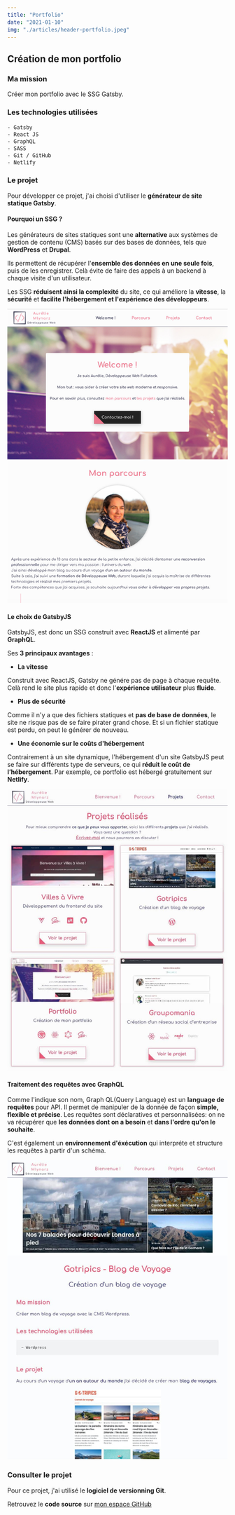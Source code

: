 ```yaml
---
title: "Portfolio"
date: "2021-01-10"
img: "./articles/header-portfolio.jpeg"
---
```


## Création de mon portfolio

### Ma mission

Créer mon portfolio avec le SSG Gatsby.

### Les technologies utilisées

    - Gatsby
    - React JS
    - GraphQL
    - SASS
    - Git / GitHub
    - Netlify

### Le projet

Pour développer ce projet, j'ai choisi d'utiliser le **générateur de site statique Gatsby**.

#### Pourquoi un SSG ?

Les générateurs de sites statiques sont une **alternative** aux systèmes de gestion de contenu (CMS) basés sur des bases de données, tels que **WordPress** et **Drupal**.

Ils permettent de récupérer l'**ensemble des données en une seule fois**, puis de les enregistrer. Celà évite de faire des appels à un backend à chaque visite d'un utilisateur.

Les SSG **réduisent ainsi la complexité** du site, ce qui améliore la **vitesse**, la **sécurité** et **facilite l'hébergement et l'expérience des développeurs**.

![Accueil portfolio](./img-portfolio/accueil-portfolio.jpeg)

#### Le choix de GatsbyJS

GatsbyJS, est donc un SSG construit avec **ReactJS** et alimenté par **GraphQL**.

Ses **3 principaux avantages** :

- **La vitesse**

Construit avec ReactJS, Gatsby ne génére pas de page à chaque requête.
Celà rend le site plus rapide et donc l'**expérience utilisateur** plus **fluide**.

- **Plus de sécurité**

Comme il n'y a que des fichiers statiques et **pas de base de données**, le site ne risque pas de se faire pirater grand chose.
Et si un fichier statique est perdu, on peut le générer de nouveau.

- **Une économie sur le coûts d'hébergement**

Contrairement à un site dynamique, l'hébergement d'un site GatsbyJS peut se faire sur différents type de serveurs, ce qui **réduit le coût de l’hébergement**.
Par exemple, ce portfolio est hébergé gratuitement sur **Netlify**.

![Section projets - Portfolio](./img-portfolio/projets-portfolio.jpeg)

#### Traitement des requêtes avec GraphQL

Comme l'indique son nom, Graph QL(Query Language) est un **language de requêtes** pour API.
Il permet de manipuler de la donnée de façon **simple, flexible et précise**.
Les requêtes sont déclaratives et personnalisées: on ne va récupérer que **les données dont on a besoin** et **dans l'ordre qu'on le souhaite**.

C'est également un **environnement d'éxécution** qui interpréte et structure les requêtes à partir d'un schéma.

![Page projet Gotripics - Portfolio](./img-portfolio/page-projet-portfolio.jpeg)

### Consulter le projet

Pour ce projet, j'ai utilisé le **logiciel de versionning Git**.

Retrouvez le **code source** sur [mon espace GitHub](https://github.com/Lilimly/portfolio "Code source de mon portfolio")
